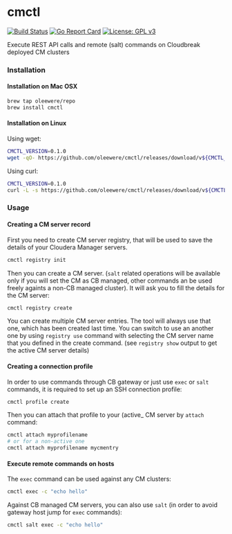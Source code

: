 # cmctl

[![Build Status](https://travis-ci.org/oleewere/cmctl.svg?branch=master)](https://travis-ci.org/oleewere/cmctl)
[![Go Report Card](https://goreportcard.com/badge/github.com/oleewere/cmctl)](https://goreportcard.com/report/github.com/oleewere/cmctl)
[![License: GPL v3](https://img.shields.io/badge/License-GPLv3-blue.svg)](https://www.gnu.org/licenses/gpl-3.0)

Execute REST API calls and remote (salt) commands on Cloudbreak deployed CM clusters

### Installation 

#### Installation on Mac OSX
```bash
brew tap oleewere/repo
brew install cmctl
```

#### Installation on Linux

Using wget:
```bash
CMCTL_VERSION=0.1.0
wget -qO- https://github.com/oleewere/cmctl/releases/download/v${CMCTL_VERSION}/cmctl_${CMCTL_VERSION}_linux_64-bit.tar.gz | tar -C /usr/bin -zxv cmctl
```

Using curl:
```bash
CMCTL_VERSION=0.1.0
curl -L -s https://github.com/oleewere/cmctl/releases/download/v${CMCTL_VERSION}/cmctl_${CMCTL_VERSION}_linux_64-bit.tar.gz | tar -C /usr/bin -xzv cmctl
```

### Usage

#### Creating a CM server record

First you need to create CM server registry, that will be used to save the details of your Cloudera Manager servers.

```bash
cmctl registry init
```

Then you can create a CM server. (`salt` related operations will be available only if you will set the CM as CB managed, other commands an be used freely againts a non-CB managed cluster). It will ask you to fill the details for the CM server:

```bash
cmctl registry create
```

You can create multiple CM server entries. The tool will always use that one, which has been created last time. You can switch to use an another one by using `registry use` command with selecting the CM server name that you defined in the create command. (see `registry show` output to get the active CM server details)

#### Creating a connection profile

In order to use commands through CB gateway or just use `exec` or `salt` commands, it is required to set up an SSH connection profile:

```bash
cmctl profile create
```

Then you can attach that profile to your (active_ CM server by `attach` command:

```bash
cmctl attach myprofilename
# or for a non-active one
cmctl attach myprofilename mycmentry
```

#### Execute remote commands on hosts

The `exec` command can be used against any CM clusters:

```bash
cmctl exec -c "echo hello"
```

Against CB managed CM servers, you can also use `salt` (in order to avoid gateway host jump for `exec` commands):

```bash
cmctl salt exec -c "echo hello"
```